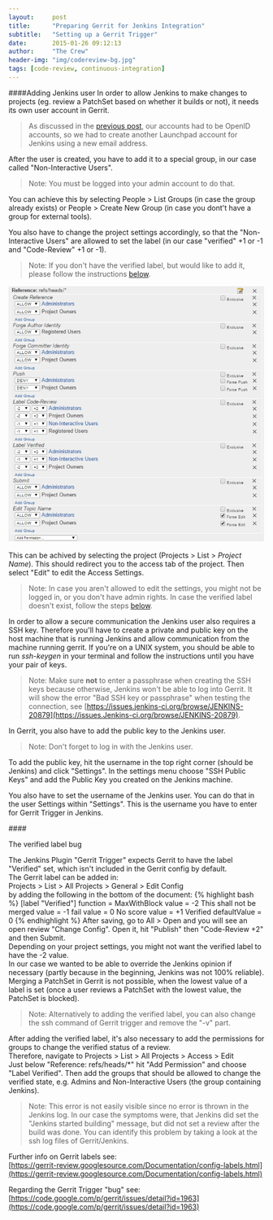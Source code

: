 ```yaml
---
layout:     post
title:      "Preparing Gerrit for Jenkins Integration"
subtitle:   "Setting up a Gerrit Trigger"
date:       2015-01-26 09:12:13
author:     "The Crew"
header-img: "img/codereview-bg.jpg"
tags: [code-review, continuous-integration]
---
```


####Adding Jenkins user
In order to allow Jenkins to make changes to projects (eg. review a PatchSet based on whether it builds or not), it needs its own user account in Gerrit.
> As discussed in the [previous post](http://ciforios.github.io/2015/01/27/Gerrit/), our accounts had to be OpenID accounts, so we had to create another Launchpad account for Jenkins using a new email address.

After the user is created, you have to add it to a special group, in our case called "Non-Interactive Users".
> Note: You must be logged into your admin account to do that.

You can achieve this by selecting People > List Groups (in case the group already exists) or People > Create New Group (in case you dont't have a group for external tools).

You also have to change the project settings accordingly, so that the "Non-Interactive Users" are allowed to set the label (in our case "verified" +1 or -1 and "Code-Review" +1 or -1).

> Note: If you don't have the verified label, but would like to add it, please follow the instructions [below](#verifiedLabel).

![Access Settings in Gerrit](/img/gerrit/project_access_settings_gerrit.PNG)

This can be achived by selecting the project (Projects > List > *Project Name*). This should redirect you to the access tab of the project. Then select "Edit" to edit the Access Settings.
> Note: In case you aren't allowed to edit the settings, you might not be logged in, or you don't have admin rights.
> In case the verified label doesn't exist, follow the steps [below](#verifiedLabel).

In order to allow a secure communication the Jenkins user also requires a SSH key. Therefore you'll have to create a private and public key on the host machine that is running Jenkins and allow communication from the machine running gerrit. If you're on a UNIX system, you should be able to run *ssh-keygen* in your terminal and follow the instructions until you have your pair of keys.
> Note: Make sure **not** to enter a passphrase when creating the SSH keys because otherwise, Jenkins won't be able to log into Gerrit. It will show the error "Bad SSH key or passphrase" when testing the connection, see [https://issues.jenkins-ci.org/browse/JENKINS-20879](https://issues.Jenkins-ci.org/browse/JENKINS-20879).

In Gerrit, you also have to add the public key to the Jenkins user.
> Note: Don't forget to log in with the Jenkins user.

To add the public key, hit the username in the top right corner (should be Jenkins) and click "Settings". In the settings menu choose "SSH Public Keys" and add the Public Key you created on the Jenkins machine.

You also have to set the username of the Jenkins user. You can do that in the user Settings within "Settings". This is the username you have to enter for Gerrit Trigger in Jenkins.

####<div id="verifiedLabel"/>The verified label bug

The Jenkins Plugin "Gerrit Trigger" expects Gerrit to have the label "Verified" set, which isn't included in the Gerrit config by default.<br>
The Gerrit label can be added in:<br>
Projects > List > All Projects > General > Edit Config<br>
by adding the following in the bottom of the document:
{% highlight bash %}
[label "Verified"]
	function = MaxWithBlock
	value = -2 This shall not be merged
	value = -1 fail
	value =  0 No score
	value = +1 Verified
	defaultValue = 0
{% endhighlight %}
After saving, go to All > Open and you will see an open review "Change Config". Open it, hit "Publish" then "Code-Review +2" and then Submit.<br>
Depending on your project settings, you might not want the verified label to have the -2 value. <br>
In our case we wanted to be able to override the Jenkins opinion if necessary (partly because in the beginning, Jenkins was not 100% reliable). Merging a PatchSet in Gerrit is not possible, when the lowest value of a label is set (once a user reviews a PatchSet with the lowest value, the PatchSet is blocked).

> Note: Alternatively to adding the verified label, you can also change the ssh command of Gerrit trigger and remove the "-v" part.

After adding the verified label, it's also necessary to add the permissions for groups to change the verified status of a review.<br>
Therefore, navigate to Projects > List > All Projects > Access > Edit<br>
Just below "Reference: refs/heads/*" hit "Add Permission" and choose "Label Verified". Then add the groups that should be allowed to change the verified state, e.g. Admins and Non-Interactive Users (the group containing Jenkins).

> Note: This error is not easily visible since no error is thrown in the Jenkins log. In our case the symptoms were, that Jenkins did set the "Jenkins started building" message, but did not set a review after the build was done. You can identify this problem by taking a look at the ssh log files of Gerrit/Jenkins.

Further info on Gerrit labels see: <br>
[https://gerrit-review.googlesource.com/Documentation/config-labels.html](https://gerrit-review.googlesource.com/Documentation/config-labels.html)

Regarding the Gerrit Trigger "bug" see: <br>
[https://code.google.com/p/gerrit/issues/detail?id=1963](https://code.google.com/p/gerrit/issues/detail?id=1963)